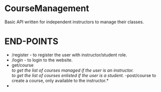 # CourseManagement

Basic API written for independent instructors to manage their classes.

# END-POINTS

 - /register - to register the user with instructor/student role.
 - /login - to login to the website.
 - get/course  
            *to get the list of courses managed if the user is an instructor.  
             to get the list of courses enlisted if the user is a student.*
  -post/course
	       to create a course, only available to the instructor.*  
  -
